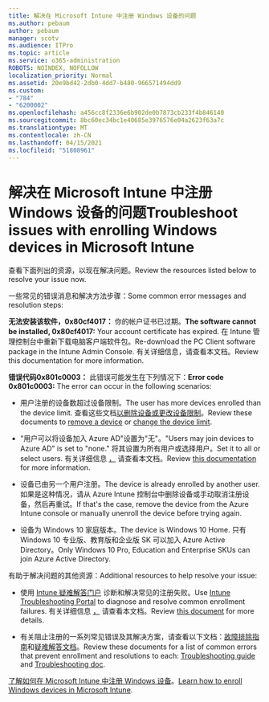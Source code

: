 ```yaml
---
title: 解决在 Microsoft Intune 中注册 Windows 设备的问题
ms.author: pebaum
author: pebaum
manager: scotv
ms.audience: ITPro
ms.topic: article
ms.service: o365-administration
ROBOTS: NOINDEX, NOFOLLOW
localization_priority: Normal
ms.assetid: 20e9bd42-2db0-4dd7-b480-966571494dd9
ms.custom:
- "784"
- "6200002"
ms.openlocfilehash: a456cc8f2336e6b902de0b7873cb233f4b846140
ms.sourcegitcommit: 8bc60ec34bc1e40685e3976576e04a2623f63a7c
ms.translationtype: MT
ms.contentlocale: zh-CN
ms.lasthandoff: 04/15/2021
ms.locfileid: "51808961"
---
```

# <a name="troubleshoot-issues-with-enrolling-windows-devices-in-microsoft-intune"></a><span data-ttu-id="6d759-102">解决在 Microsoft Intune 中注册 Windows 设备的问题</span><span class="sxs-lookup"><span data-stu-id="6d759-102">Troubleshoot issues with enrolling Windows devices in Microsoft Intune</span></span>

<span data-ttu-id="6d759-103">查看下面列出的资源，以现在解决问题。</span><span class="sxs-lookup"><span data-stu-id="6d759-103">Review the resources listed below to resolve your issue now.</span></span>
  
<span data-ttu-id="6d759-104">一些常见的错误消息和解决方法步骤：</span><span class="sxs-lookup"><span data-stu-id="6d759-104">Some common error messages and resolution steps:</span></span>
  
 <span data-ttu-id="6d759-105">**无法安装该软件，0x80cf4017：** 你的帐户证书已过期。</span><span class="sxs-lookup"><span data-stu-id="6d759-105">**The software cannot be installed, 0x80cf4017:** Your account certificate has expired.</span></span> <span data-ttu-id="6d759-106">在 Intune 管理控制台中重新下载电脑客户端软件包。</span><span class="sxs-lookup"><span data-stu-id="6d759-106">Re-download the PC Client software package in the Intune Admin Console.</span></span> <span data-ttu-id="6d759-107">有关详细信息，请查看本文档。</span><span class="sxs-lookup"><span data-stu-id="6d759-107">Review this documentation for more information.</span></span>
  
 <span data-ttu-id="6d759-108">**错误代码0x801c0003：** 此错误可能发生在下列情况下：</span><span class="sxs-lookup"><span data-stu-id="6d759-108">**Error code 0x801c0003:** The error can occur in the following scenarios:</span></span>
  
-  <span data-ttu-id="6d759-109">用户注册的设备数超过设备限制。</span><span class="sxs-lookup"><span data-stu-id="6d759-109">The user has more devices enrolled than the device limit.</span></span> <span data-ttu-id="6d759-110">查看这些文档[以删除设备](https://docs.microsoft.com/intune/devices-wipe)[或更改设备限制](https://docs.microsoft.com/intune/enrollment-restrictions-set#set-device-limit-restrictions)。</span><span class="sxs-lookup"><span data-stu-id="6d759-110">Review these documents to [remove a device](https://docs.microsoft.com/intune/devices-wipe) or [change the device limit](https://docs.microsoft.com/intune/enrollment-restrictions-set#set-device-limit-restrictions).</span></span>

-  <span data-ttu-id="6d759-111">"用户可以将设备加入 Azure AD"设置为"无"。</span><span class="sxs-lookup"><span data-stu-id="6d759-111">"Users may join devices to Azure AD" is set to "none."</span></span> <span data-ttu-id="6d759-112">将其设置为所有用户或选择用户。</span><span class="sxs-lookup"><span data-stu-id="6d759-112">Set it to all or select users.</span></span> <span data-ttu-id="6d759-113">有关详细信息 [，](https://docs.microsoft.com/azure/active-directory/device-management-azure-portal#configure-device-settings) 请查看本文档。</span><span class="sxs-lookup"><span data-stu-id="6d759-113">Review [this documentation](https://docs.microsoft.com/azure/active-directory/device-management-azure-portal#configure-device-settings) for more information.</span></span>

-  <span data-ttu-id="6d759-114">设备已由另一个用户注册。</span><span class="sxs-lookup"><span data-stu-id="6d759-114">The device is already enrolled by another user.</span></span> <span data-ttu-id="6d759-115">如果是这种情况，请从 Azure Intune 控制台中删除设备或手动取消注册设备，然后再重试。</span><span class="sxs-lookup"><span data-stu-id="6d759-115">If that's the case, remove the device from the Azure Intune console or manually unenroll the device before trying again.</span></span>

-  <span data-ttu-id="6d759-116">设备为 Windows 10 家庭版本。</span><span class="sxs-lookup"><span data-stu-id="6d759-116">The device is Windows 10 Home.</span></span> <span data-ttu-id="6d759-117">只有 Windows 10 专业版、教育版和企业版 SK 可以加入 Azure Active Directory。</span><span class="sxs-lookup"><span data-stu-id="6d759-117">Only Windows 10 Pro, Education and Enterprise SKUs can join Azure Active Directory.</span></span>

<span data-ttu-id="6d759-118">有助于解决问题的其他资源：</span><span class="sxs-lookup"><span data-stu-id="6d759-118">Additional resources to help resolve your issue:</span></span>
  
-  <span data-ttu-id="6d759-119">使用 [Intune 疑难解答门户](https://devicemanagement.microsoft.com/#blade/Microsoft_Intune_DeviceSettings/TroubleshootBlade) 诊断和解决常见的注册失败。</span><span class="sxs-lookup"><span data-stu-id="6d759-119">Use [Intune Troubleshooting Portal](https://devicemanagement.microsoft.com/#blade/Microsoft_Intune_DeviceSettings/TroubleshootBlade) to diagnose and resolve common enrollment failures.</span></span> <span data-ttu-id="6d759-120">有关详细信息 [，](https://docs.microsoft.com/intune/help-desk-operators) 请查看本文档。</span><span class="sxs-lookup"><span data-stu-id="6d759-120">Review [this document](https://docs.microsoft.com/intune/help-desk-operators) for more details.</span></span>

-  <span data-ttu-id="6d759-121">有关阻止注册的一系列常见错误及其解决方案，请查看以下文档：[故障排除指南](https://support.microsoft.com/help/4089533/troubleshooting-windows-device-enrollment-problems-in-microsoft-intune)和[疑难解答文档](https://docs.microsoft.com/troubleshoot/mem/intune/troubleshoot-device-enrollment-in-intune)。</span><span class="sxs-lookup"><span data-stu-id="6d759-121">Review these documents for a list of common errors that prevent enrollment and resolutions to each: [Troubleshooting guide](https://support.microsoft.com/help/4089533/troubleshooting-windows-device-enrollment-problems-in-microsoft-intune) and [Troubleshooting doc](https://docs.microsoft.com/troubleshoot/mem/intune/troubleshoot-device-enrollment-in-intune).</span></span>

<span data-ttu-id="6d759-122">[了解如何在 Microsoft Intune 中注册 Windows 设备](https://docs.microsoft.com/intune/windows-enroll)。</span><span class="sxs-lookup"><span data-stu-id="6d759-122">[Learn how to enroll Windows devices in Microsoft Intune](https://docs.microsoft.com/intune/windows-enroll).</span></span>
